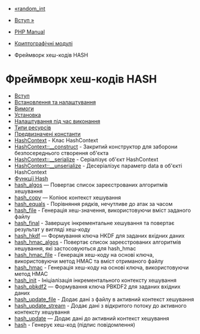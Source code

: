 - [«random_int](function.random-int.md)
- [Вступ »](intro.hash.md)

- [PHP Manual](index.md)
- [Криптографічні модулі](refs.crypto.md)
- Фреймворк хеш-кодів HASH

# Фреймворк хеш-кодів HASH

- [Вступ](intro.hash.md)
- [Встановлення та налаштування](hash.setup.md)
- [Вимоги](hash.requirements.md)
- [Установка](hash.installation.md)
- [Налаштування під час виконання](hash.configuration.md)
- [Типи ресурсів](hash.resources.md)
- [Предвизначені константи](hash.constants.md)
- [HashContext](class.hashcontext.md) - Клас HashContext
- [HashContext::\_\_construct](hashcontext.construct.md) -
Закритий конструктор для заборони безпосереднього створення
об'єкта
- [HashContext::\_\_serialize](hashcontext.serialize.md) -
Серіалізує об'єкт HashContext
- [HashContext::\_\_unserialize](hashcontext.unserialize.md) -
Десеріалізує параметр data в об'єкті HashContext
- [Функції Hash](ref.hash.md)
- [hash_algos](function.hash-algos.md) — Повертає список
зареєстрованих алгоритмів хешування
- [hash_copy](function.hash-copy.md) — Копіює контекст
хешування
- [hash_equals](function.hash-equals.md) - Порівняння рядків,
нечутливе до атак за часом
- [hash_file](function.hash-file.md) - Генерація хеш-значення,
використовуючи вміст заданого файлу
- [hash_final](function.hash-final.md) - Завершує
інкрементальне хешування та повертає результат у вигляді
хеш-коду
- [hash_hkdf](function.hash-hkdf.md) — Формування ключа HKDF
для заданих вхідних даних
- [hash_hmac_algos](function.hash-hmac-algos.md) - Повертає
список зареєстрованих алгоритмів хешування, які застосовуються для
hash_hmac
- [hash_hmac_file](function.hash-hmac-file.md) - Генерація
хеш-коду на основі ключа, використовуючи метод HMAC та вміст
отриманого файлу
- [hash_hmac](function.hash-hmac.md) - Генерація хеш-коду на
основі ключа, використовуючи метод HMAC
- [hash_init](function.hash-init.md) - Ініціалізація
інкрементального контексту хешування
- [hash_pbkdf2](function.hash-pbkdf2.md) — Формування ключа
PBKDF2 для заданих вхідних даних
- [hash_update_file](function.hash-update-file.md) - Додає
дані з файлу в активний контекст хешування
- [hash_update_stream](function.hash-update-stream.md) -
Додає дані з відкритого потоку до активного контексту
хешування
- [hash_update](function.hash-update.md) — Додає дані до
активний контекст хешування
- [hash](function.hash.md) - Генерує хеш-код (підпис
повідомлення)
